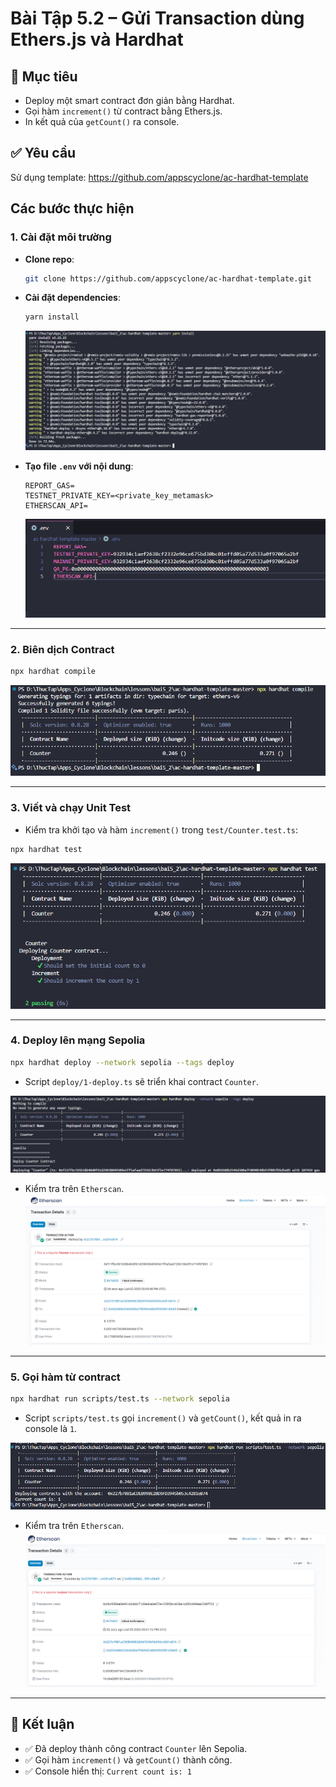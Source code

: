 
# Bài Tập 5.2 – Gửi Transaction dùng Ethers.js và Hardhat

## 🎯 Mục tiêu

- Deploy một smart contract đơn giản bằng Hardhat.
- Gọi hàm `increment()` từ contract bằng Ethers.js.
- In kết quả của `getCount()` ra console.

## ✅ Yêu cầu

Sử dụng template: https://github.com/appscyclone/ac-hardhat-template

## Các bước thực hiện

### 1. Cài đặt môi trường

- **Clone repo**:
  ```bash
  git clone https://github.com/appscyclone/ac-hardhat-template.git
  ```

- **Cài đặt dependencies**:
  ```bash
  yarn install
  ```

  ![Cài dependencies](images/yarn.png)

- **Tạo file `.env` với nội dung**:
  ```env
  REPORT_GAS=
  TESTNET_PRIVATE_KEY=<private_key_metamask>
  ETHERSCAN_API=
  ```

  ![Tạo file .env](images/env.png)

---

### 2. Biên dịch Contract

```bash
npx hardhat compile
```

![Biên dịch contract](images/compile.png)

---

### 3. Viết và chạy Unit Test

- Kiểm tra khởi tạo và hàm `increment()` trong `test/Counter.test.ts`:
```bash
npx hardhat test
```

![Chạy unit test](images/test.png)

---

### 4. Deploy lên mạng Sepolia

```bash
npx hardhat deploy --network sepolia --tags deploy
```

- Script `deploy/1-deploy.ts` sẽ triển khai contract `Counter`.

![Triển khai contract](images/address.png)

- Kiểm tra trên `Etherscan`.
![Kiểm tra trên Etherscan](images/check_deploy.png)

---

### 5. Gọi hàm từ contract

```bash
npx hardhat run scripts/test.ts --network sepolia
```

- Script `scripts/test.ts` gọi `increment()` và `getCount()`, kết quả in ra console là `1`.

![Gọi hàm increment()](images/call_func.png)

- Kiểm tra trên `Etherscan`.
![Kiểm tra trên Etherscan](images/check_func.png)

---

## 📌 Kết luận

- ✅ Đã deploy thành công contract `Counter` lên Sepolia.
- ✅ Gọi hàm `increment()` và `getCount()` thành công.
- ✅ Console hiển thị: `Current count is: 1`
